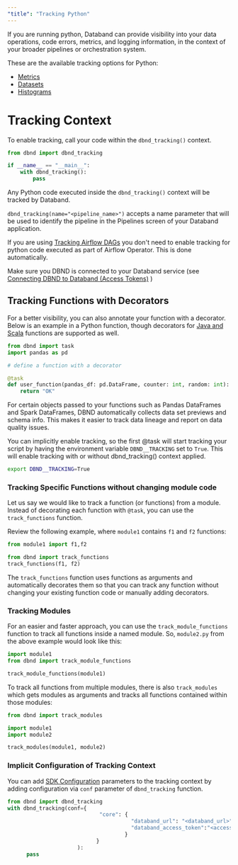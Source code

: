 ```yaml
---
"title": "Tracking Python"
---
```

If you are running python, Databand can provide visibility into your data operations, code errors, metrics, and logging information, in the context of your broader pipelines or orchestration system.

These are the available tracking options for Python:

* [Metrics](doc:metrics)
* [Datasets](doc:tracking-python-datasets)
* [Histograms](doc:histogram)

# Tracking Context
To enable tracking, call your code within the `dbnd_tracking()` context.
```python
from dbnd import dbnd_tracking

if __name__ == "__main__":
    with dbnd_tracking():
        pass
```

Any Python code executed inside the `dbnd_tracking()` context will be tracked by Databand.

`dbnd_tracking(name="<pipeline_name>")` accepts a name parameter that will be used to identify the pipeline in the Pipelines screen of your Databand application.

If you are using [Tracking Airflow DAGs](doc:tracking-airflow-dags) you don't need to enable tracking for python code executed as part of Airflow Operator. This is done automatically.

Make sure you DBND is connected to your Databand service (see [Connecting DBND to Databand (Access Tokens)](doc:access-token) )


## Tracking Functions with Decorators
For a better visibility, you can also annotate your function with a decorator.
Below is an example in a Python function, though decorators for [Java and Scala](doc:JVM) functions are supported as well.

```python
from dbnd import task
import pandas as pd

# define a function with a decorator

@task
def user_function(pandas_df: pd.DataFrame, counter: int, random: int):
    return "OK"
```

For certain objects passed to your functions such as Pandas DataFrames and Spark DataFrames, DBND automatically collects data set previews and schema info. This makes it easier to track data lineage and report on data quality issues.

You can implicitly enable tracking, so the first @task will start tracking your script by having the environment variable `DBND__TRACKING` set to `True`. This will enable tracking with or without dbnd_tracking() context applied.

``` bash
export DBND__TRACKING=True
```

### Tracking Specific Functions without changing module code

Let us say we would like to track a function (or functions) from a module. Instead of decorating each function with `@task`, you can use the `track_functions` function.

Review the following example, where `module1` contains `f1` and  `f2` functions:

<!-- noqa -->
```python
from module1 import f1,f2

from dbnd import track_functions
track_functions(f1, f2)
```

The `track_functions` function uses functions as arguments and automatically decorates them so that you can track any function without changing your existing function code or manually adding decorators.

### Tracking Modules

For an easier and faster approach, you can use the `track_module_functions` function to track all functions inside a named module. So, `module2.py` from the above example would look like this:

<!-- noqa -->
```python
import module1
from dbnd import track_module_functions

track_module_functions(module1)
```

To track all functions from multiple modules, there is also `track_modules` which gets modules as arguments and tracks all functions contained within those modules:

<!-- noqa -->
```python
from dbnd import track_modules

import module1
import module2

track_modules(module1, module2)
```


 ### Implicit Configuration of Tracking Context
You can add [SDK Configuration](doc:dbnd-sdk-configuration) parameters to the tracking context by adding configuration via `conf` parameter of `dbnd_tracking` function.
```python
from dbnd import dbnd_tracking
with dbnd_tracking(conf={
                             "core": {
                                       "databand_url": "<databand_url>",
                                       "databand_access_token":"<access_token>",
                                     }
                            }
                      ):
      pass
```
